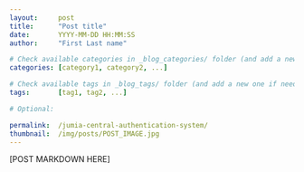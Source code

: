 ```yaml
---
layout:     post
title:      "Post title"
date:       YYYY-MM-DD HH:MM:SS
author:     "First Last name"

# Check available categories in _blog_categories/ folder (and add a new one if needed)
categories: [category1, category2, ...]

# Check available tags in _blog_tags/ folder (and add a new one if needed)
tags:       [tag1, tag2, ...]

# Optional:

permalink:  /jumia-central-authentication-system/
thumbnail:  /img/posts/POST_IMAGE.jpg
---
```


[POST MARKDOWN HERE]
